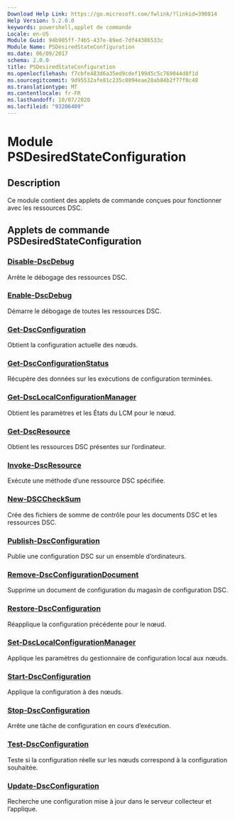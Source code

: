 ```yaml
---
Download Help Link: https://go.microsoft.com/fwlink/?linkid=390814
Help Version: 5.2.0.0
keywords: powershell,applet de commande
Locale: en-US
Module Guid: 94b905ff-74b5-437e-89ed-7df44386533c
Module Name: PSDesiredStateConfiguration
ms.date: 06/09/2017
schema: 2.0.0
title: PSDesiredStateConfiguration
ms.openlocfilehash: f7cbfe483d6a35ed9cdef199d5c5c769044d8f1d
ms.sourcegitcommit: 9d95532afe81c235c8094eae28ab84b2f77f8c48
ms.translationtype: MT
ms.contentlocale: fr-FR
ms.lasthandoff: 10/07/2020
ms.locfileid: "93206409"
---
```

# Module PSDesiredStateConfiguration

## Description

Ce module contient des applets de commande conçues pour fonctionner avec les ressources DSC.

## Applets de commande PSDesiredStateConfiguration

### [Disable-DscDebug](Disable-DscDebug.md)
Arrête le débogage des ressources DSC.

### [Enable-DscDebug](Enable-DscDebug.md)
Démarre le débogage de toutes les ressources DSC.

### [Get-DscConfiguration](Get-DscConfiguration.md)
Obtient la configuration actuelle des nœuds.

### [Get-DscConfigurationStatus](Get-DscConfigurationStatus.md)
Récupère des données sur les exécutions de configuration terminées.

### [Get-DscLocalConfigurationManager](Get-DscLocalConfigurationManager.md)
Obtient les paramètres et les États du LCM pour le nœud.

### [Get-DscResource](Get-DscResource.md)
Obtient les ressources DSC présentes sur l’ordinateur.

### [Invoke-DscResource](Invoke-DscResource.md)
Exécute une méthode d’une ressource DSC spécifiée.

### [New-DSCCheckSum](New-DSCCheckSum.md)
Crée des fichiers de somme de contrôle pour les documents DSC et les ressources DSC.

### [Publish-DscConfiguration](Publish-DscConfiguration.md)
Publie une configuration DSC sur un ensemble d’ordinateurs.

### [Remove-DscConfigurationDocument](Remove-DscConfigurationDocument.md)
Supprime un document de configuration du magasin de configuration DSC.

### [Restore-DscConfiguration](Restore-DscConfiguration.md)
Réapplique la configuration précédente pour le nœud.

### [Set-DscLocalConfigurationManager](Set-DscLocalConfigurationManager.md)
Applique les paramètres du gestionnaire de configuration local aux nœuds.

### [Start-DscConfiguration](Start-DscConfiguration.md)
Applique la configuration à des nœuds.

### [Stop-DscConfiguration](Stop-DscConfiguration.md)
Arrête une tâche de configuration en cours d’exécution.

### [Test-DscConfiguration](Test-DscConfiguration.md)
Teste si la configuration réelle sur les nœuds correspond à la configuration souhaitée.

### [Update-DscConfiguration](Update-DscConfiguration.md)
Recherche une configuration mise à jour dans le serveur collecteur et l’applique.
